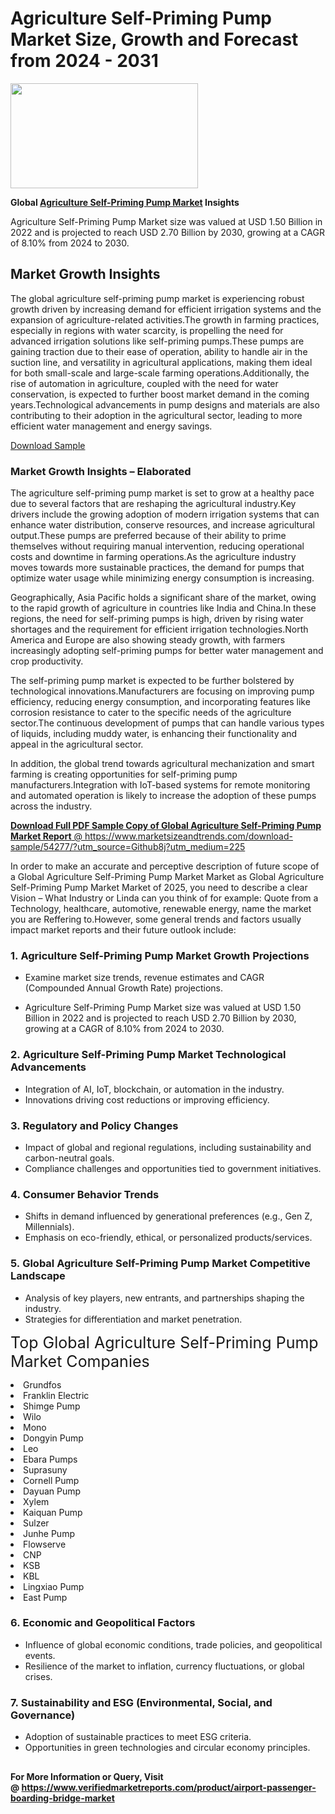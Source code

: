 <H1>Agriculture Self-Priming Pump Market Size, Growth and Forecast from 2024 - 2031</H1><img class="aligncenter size-medium wp-image-584254" src="https://thirdeyenews.in/wp-content/uploads/2024/09/Global-Market-Research-300x168.jpeg" alt="" width="300" height="168" /><p><strong>Global&nbsp;<a href="https://www.marketsizeandtrends.com/download-sample/54277/?utm_source=Github8j?utm_medium=225">Agriculture Self-Priming Pump Market</a> Insights</strong></p><p>Agriculture Self-Priming Pump Market size was valued at USD 1.50 Billion in 2022 and is projected to reach USD 2.70 Billion by 2030, growing at a CAGR of 8.10% from 2024 to 2030.</p><p><h2>Market Growth Insights</h2> <p>The global agriculture self-priming pump market is experiencing robust growth driven by increasing demand for efficient irrigation systems and the expansion of agriculture-related activities.The growth in farming practices, especially in regions with water scarcity, is propelling the need for advanced irrigation solutions like self-priming pumps.These pumps are gaining traction due to their ease of operation, ability to handle air in the suction line, and versatility in agricultural applications, making them ideal for both small-scale and large-scale farming operations.Additionally, the rise of automation in agriculture, coupled with the need for water conservation, is expected to further boost market demand in the coming years.Technological advancements in pump designs and materials are also contributing to their adoption in the agricultural sector, leading to more efficient water management and energy savings.</p> <p><a href="#">Download Sample</a></p> <h3>Market Growth Insights – Elaborated</h3> <p>The agriculture self-priming pump market is set to grow at a healthy pace due to several factors that are reshaping the agricultural industry.Key drivers include the growing adoption of modern irrigation systems that can enhance water distribution, conserve resources, and increase agricultural output.These pumps are preferred because of their ability to prime themselves without requiring manual intervention, reducing operational costs and downtime in farming operations.As the agriculture industry moves towards more sustainable practices, the demand for pumps that optimize water usage while minimizing energy consumption is increasing.</p> <p>Geographically, Asia Pacific holds a significant share of the market, owing to the rapid growth of agriculture in countries like India and China.In these regions, the need for self-priming pumps is high, driven by rising water shortages and the requirement for efficient irrigation technologies.North America and Europe are also showing steady growth, with farmers increasingly adopting self-priming pumps for better water management and crop productivity.</p> <p>The self-priming pump market is expected to be further bolstered by technological innovations.Manufacturers are focusing on improving pump efficiency, reducing energy consumption, and incorporating features like corrosion resistance to cater to the specific needs of the agriculture sector.The continuous development of pumps that can handle various types of liquids, including muddy water, is enhancing their functionality and appeal in the agricultural sector.</p> <p>In addition, the global trend towards agricultural mechanization and smart farming is creating opportunities for self-priming pump manufacturers.Integration with IoT-based systems for remote monitoring and automated operation is likely to increase the adoption of these pumps across the industry.</p> <p><a href="#"></p><p><span class=""><strong>Download Full PDF Sample Copy of Global Agriculture Self-Priming Pump Market Report</strong> @ <a href="https://www.marketsizeandtrends.com/download-sample/54277/?utm_source=Github8j?utm_medium=225" target="_blank">https://www.marketsizeandtrends.com/download-sample/54277/?utm_source=Github8j?utm_medium=225</a></span></p><p>In order to make an accurate and perceptive description of future scope of a Global&nbsp;Agriculture Self-Priming Pump Market Market as Global&nbsp;Agriculture Self-Priming Pump Market Market of 2025, you need to describe a clear Vision &ndash; What Industry or Linda can you think of for example: Quote from a Technology, healthcare, automotive, renewable energy, name the market you are Reffering to.However, some general trends and factors usually impact market reports and their future outlook include:</p><h3>1.&nbsp;<strong>Agriculture Self-Priming Pump Market Growth Projections</strong></h3><ul><li>Examine market size trends, revenue estimates and CAGR (Compounded Annual Growth Rate) projections.</li><li><p>Agriculture Self-Priming Pump Market size was valued at USD 1.50 Billion in 2022 and is projected to reach USD 2.70 Billion by 2030, growing at a CAGR of 8.10% from 2024 to 2030.</p></li></ul><h3>2.&nbsp;<strong>Agriculture Self-Priming Pump Market Technological Advancements</strong></h3><ul><li>Integration of AI, IoT, blockchain, or automation in the industry.</li><li>Innovations driving cost reductions or improving efficiency.</li></ul><h3>3.&nbsp;<strong>Regulatory and Policy Changes</strong></h3><ul><li>Impact of global and regional regulations, including sustainability and carbon-neutral goals.</li><li>Compliance challenges and opportunities tied to government initiatives.</li></ul><h3>4.&nbsp;<strong>Consumer Behavior Trends</strong></h3><ul><li>Shifts in demand influenced by generational preferences (e.g., Gen Z, Millennials).</li><li>Emphasis on eco-friendly, ethical, or personalized products/services.</li></ul><h3>5.&nbsp;<strong>Global Agriculture Self-Priming Pump Market Competitive Landscape</strong></h3><ul><li>Analysis of key players, new entrants, and partnerships shaping the industry.</li><li>Strategies for differentiation and market penetration.</li></ul><p data-pm-slice="1 1 []"><span style="color: inherit; font-family: inherit; font-size: 25px;">Top Global Agriculture Self-Priming Pump Market Companies</span></p><div class="" data-test-id=""><p><li>Grundfos</li><li> Franklin Electric</li><li> Shimge Pump</li><li> Wilo</li><li> Mono</li><li> Dongyin Pump</li><li> Leo</li><li> Ebara Pumps</li><li> Suprasuny</li><li> Cornell Pump</li><li> Dayuan Pump</li><li> Xylem</li><li> Kaiquan Pump</li><li> Sulzer</li><li> Junhe Pump</li><li> Flowserve</li><li> CNP</li><li> KSB</li><li> KBL</li><li> Lingxiao Pump</li><li> East Pump</li></p></div><h3>6.&nbsp;<strong>Economic and Geopolitical Factors</strong></h3><ul><li>Influence of global economic conditions, trade policies, and geopolitical events.</li><li>Resilience of the market to inflation, currency fluctuations, or global crises.</li></ul><h3>7.&nbsp;<strong>Sustainability and ESG (Environmental, Social, and Governance)</strong></h3><ul><li>Adoption of sustainable practices to meet ESG criteria.</li><li>Opportunities in green technologies and circular economy principles.</li></ul><h2><strong style="font-size: 14px;">For More Information or Query, Visit @&nbsp;</strong><a style="background-color: #ffffff; font-size: 14px;" href="https://www.marketsizeandtrends.com/report/agriculture-self-priming-pump-market/" target="_blank">https://www.verifiedmarketreports.com/product/airport-passenger-boarding-bridge-market</a></h2>